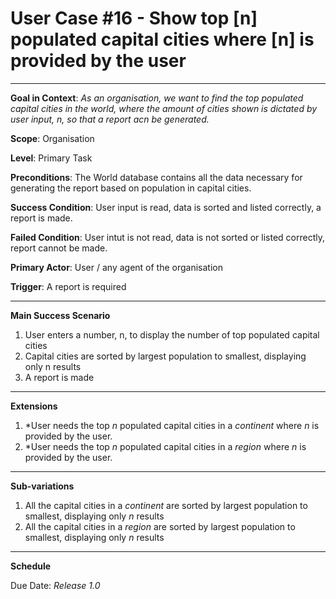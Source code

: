 <h1>User Case #16 - Show top [n] populated capital cities where [n] is provided by the user</h1>
<hr>
<b>Goal in Context</b>: <i>As an organisation, we want to find the top populated capital cities in the world, where the amount of cities shown is dictated by user input, n, so that a report acn be generated. </i>

<b>Scope</b>: Organisation

<b>Level</b>: Primary Task

<b>Preconditions</b>: The World database contains all the data necessary for generating the report based on population in capital cities.

<b>Success Condition</b>: User input is read, data is sorted and listed correctly, a report is made.

<b>Failed Condition</b>: User intut is not read, data is not sorted or listed correctly, report cannot be made.

<b>Primary Actor</b>: User / any agent of the organisation

<b>Trigger</b>: A report  is required

<hr>

<b>Main Success Scenario</b>
1. User enters a number, n, to display the number of top populated capital cities
2. Capital cities are sorted by largest population to smallest, displaying only n results
3. A report is made


<hr>

<b>Extensions</b>
1. *User needs the top <i>n</i> populated capital cities in a <i>continent</i> where <i>n</i> is provided by the user.
2. *User needs the top <i>n</i> populated capital cities in a <i>region</i> where <i>n</i> is provided by the user.

<hr>

<b>Sub-variations</b>
1. All the capital cities in a <i>continent</i> are sorted by largest population to smallest, displaying only <i>n</i> results
2. All the capital cities in a <i>region</i> are sorted by largest population to smallest, displaying only <i>n</i> results

<hr>

<b>Schedule</b>

<p>Due Date: <i>Release 1.0</i></p>
